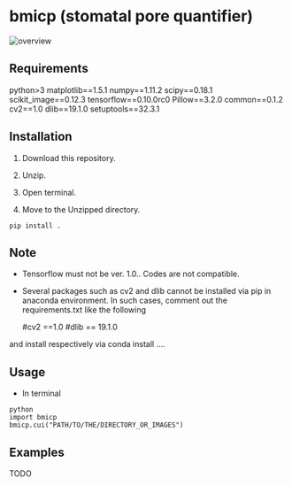 # bmicp (stomatal pore quantifier)

![overview](https://github.com/totti0223/stomata_quantifier/blob/master/bmicp/images/overview.jpg)


## Requirements
python>3
matplotlib==1.5.1
numpy==1.11.2
scipy==0.18.1
scikit_image==0.12.3
tensorflow==0.10.0rc0
Pillow==3.2.0
common==0.1.2
cv2==1.0
dlib==19.1.0
setuptools==32.3.1

## Installation

1. Download this repository.

2. Unzip.

2. Open terminal.

3. Move to the Unzipped directory.

~~~~
pip install .
~~~~

## Note

- Tensorflow must not be ver. 1.0.. Codes are not compatible.

- Several packages such as cv2 and dlib cannot be installed via pip in anaconda environment. In such cases, comment out the requirements.txt like the following 

	#cv2 ==1.0
	#dlib == 19.1.0

and install respectively via conda install ....

## Usage

- In terminal

~~~~
python
import bmicp
bmicp.cui("PATH/TO/THE/DIRECTORY_OR_IMAGES")
~~~~

## Examples

TODO

